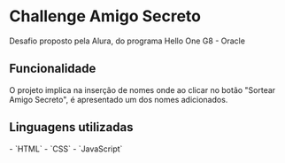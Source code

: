 <h1 allign="center">Challenge Amigo Secreto</h1>
Desafio proposto pela Alura, do programa Hello One G8 - Oracle

<h2>Funcionalidade</h2>
O projeto implica na inserção de nomes onde ao clicar no botão "Sortear Amigo Secreto", é apresentado um dos nomes adicionados.
<h2>Linguagens utilizadas</h2>
- `HTML`
- `CSS`
- `JavaScript`



